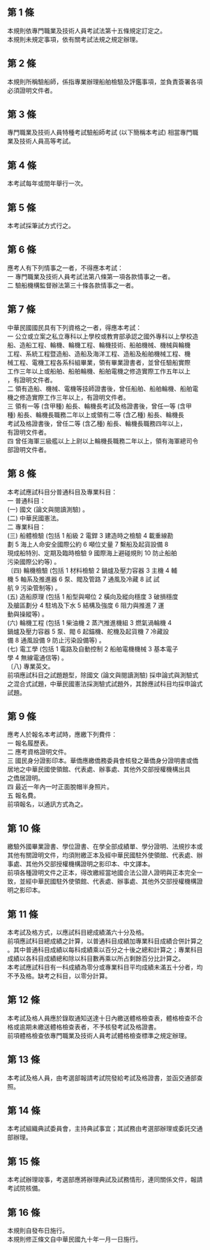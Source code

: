 第 1 條
-------
本規則依專門職業及技術人員考試法第十五條規定訂定之。  
本規則未規定事項，依有關考試法規之規定辦理。

第 2 條
-------
本規則所稱驗船師，係指專業辦理船舶檢驗及評鑑事項，並負責簽署各項  
必須證明文件者。

第 3 條
-------
專門職業及技術人員特種考試驗船師考試 (以下簡稱本考試) 相當專門職  
業及技術人員高等考試。

第 4 條
-------
本考試每年或間年舉行一次。

第 5 條
-------
本考試採筆試方式行之。

第 6 條
-------
應考人有下列情事之一者，不得應本考試：  
一  專門職業及技術人員考試法第八條第一項各款情事之一者。  
二  驗船機構監督辦法第三十條各款情事之一者。

第 7 條
-------
中華民國國民具有下列資格之一者，得應本考試：  
一  公立或立案之私立專科以上學校或教育部承認之國外專科以上學校造  
    船、造船工程、輪機、輪機工程、輪機技術、船舶機械、機械與輪機  
    工程、系統工程暨造船、造船及海洋工程、造船及船舶機械工程、機  
    械工程、電機工程各系科組畢業，領有畢業證書者，並曾任驗船實際  
    工作三年以上或船舶、船舶輪機、船舶電機之修造實際工作五年以上  
    ，有證明文件者。  
二  領有造船、機械、電機等技師證書後，曾任船舶、船舶輪機、船舶電  
    機之修造實際工作三年以上，有證明文件者。  
三  領有一等 (含甲種) 船長、輪機長考試及格證書後，曾任一等 (含甲  
    種) 船長、輪機長職務二年以上或領有二等 (含乙種) 船長、輪機長  
    考試及格證書後，曾任二等 (含乙種) 船長、輪機長職務四年以上，  
    有證明文件者。  
四  曾任海軍三級艦以上上尉以上輪機長職務二年以上，領有海軍總司令  
    部證明文件者。

第 8 條
-------
本考試應試科目分普通科目及專業科目：  
一  普通科目：  
 (一) 國文 (論文與閱讀測驗) 。  
 (二) 中華民國憲法。  
二  專業科目：  
 (三) 船體檢驗 (包括 1  船級 2  電銲 3  建造時之檢驗 4  載重線勘  
      劃 5  海上人命安全國際公約 6  噸位丈量 7  繫船及起貨設備 8  
      現成船特別、定期及臨時檢驗 9  國際海上避碰規則 10 防止船舶  
      污染國際公約等) 。  
〔四) 輪機檢驗 (包括 1  材料檢驗 2  鍋爐及壓力容器 3  主機 4  輔  
      機 5  軸系及推進器 6  泵、閥及管路 7  通風及冷藏 8  試  試  
      航 9  污染管制等) 。  
 (五) 造船原理 (包括 1  船型與噸位 2  橫向及縱向穩度 3  破損穩度  
      及艙區劃分 4  駐塢及下水 5  結構及強度 6  阻力與推進 7  運  
      動與操縱等) 。  
 (六) 輪機工程 (包括 1  柴油機 2  蒸汽推進機組 3  燃氣渦輪機 4  
      鍋爐及壓力容器 5  泵、閥 6  起錨機、舵機及起貨機 7  冷藏設  
      備 8  通風設備 9  防止污染設備等) 。  
 (七) 電工學 (包括 1  電路及自動控制 2  船舶電機機械 3  基本電子  
      學 4  無線電通信等) 。  
〔八) 專業英文。  
前項應試科目之試題題型，除國文 (論文與閱讀測驗) 採申論式與測驗式  
之混合式試題，中華民國憲法採測驗式試題外，其餘應試科目均採申論式  
試題。

第 9 條
-------
應考人於報名本考試時，應繳下列費件：  
一  報名履歷表。  
二  應考資格證明文件。  
三  國民身分證影印本。華僑應繳僑務委員會核發之華僑身分證明書或僑  
    居地之中華民國使領館、代表處、辦事處、其他外交部授權機構出具  
    之僑居證明。  
四  最近一年內一吋正面脫帽半身照片。  
五  報名費。  
前項報名，以通訊方式為之。

第 10 條
--------
繳驗外國畢業證書、學位證書、在學全部成績單、學分證明、法規抄本或  
其他有關證明文件，均須附繳正本及經中華民國駐外使領館、代表處、辦  
事處、其他外交部授權機構證明之影印本、中文譯本。  
前項各種證明文件之正本，得改繳經當地國合法公證人證明與正本完全一  
致，並經中華民國駐外使領館、代表處、辦事處、其他外交部授權機構證  
明之影印本。

第 11 條
--------
本考試及格方式，以應試科目總成績滿六十分及格。  
前項應試科目總成績之計算，以普通科目成績加專業科目成績合併計算之  
。其中普通科目成績以每科成績乘以百分之十後之總和計算之；專業科目  
成績以各科目成績總和除以科目數再乘以所占剩餘百分比計算之。  
本考試應試科目有一科成績為零分或專業科目平均成績未滿五十分者，均  
不予及格。缺考之科目，以零分計算。

第 12 條
--------
本考試及格人員應於錄取通知送達十日內繳送體格檢查表，體格檢查不合  
格或逾期未繳送體格檢查表者，不予核發考試及格證書。  
前項體格檢查依專門職業及技術人員考試體格檢查標準之規定辦理。

第 13 條
--------
本考試及格人員，由考選部報請考試院發給考試及格證書，並函交通部查  
照。

第 14 條
--------
本考試組織典試委員會，主持典試事宜；其試務由考選部辦理或委託交通  
部辦理。

第 15 條
--------
本考試辦理竣事，考選部應將辦理典試及試務情形，連同關係文件，報請  
考試院核備。

第 16 條
--------
本規則自發布日施行。  
本規則修正條文自中華民國九十年一月一日施行。

